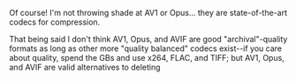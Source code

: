 Of course! I'm not throwing shade at AV1 or Opus... they are state-of-the-art codecs for compression.

That being said I don't think AV1, Opus, and AVIF are good "archival"-quality formats as long as other more "quality balanced" codecs exist--if you care about quality, spend the GBs and use x264, FLAC, and TIFF; but AV1, Opus, and AVIF are valid alternatives to deleting
